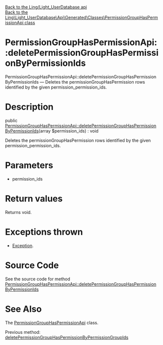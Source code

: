 [Back to the Ling/Light_UserDatabase api](https://github.com/lingtalfi/Light_UserDatabase/blob/master/doc/api/Ling/Light_UserDatabase.md)<br>
[Back to the Ling\Light_UserDatabase\Api\Generated\Classes\PermissionGroupHasPermissionApi class](https://github.com/lingtalfi/Light_UserDatabase/blob/master/doc/api/Ling/Light_UserDatabase/Api/Generated/Classes/PermissionGroupHasPermissionApi.md)


PermissionGroupHasPermissionApi::deletePermissionGroupHasPermissionByPermissionIds
================



PermissionGroupHasPermissionApi::deletePermissionGroupHasPermissionByPermissionIds — Deletes the permissionGroupHasPermission rows identified by the given permission_permission_ids.




Description
================


public [PermissionGroupHasPermissionApi::deletePermissionGroupHasPermissionByPermissionIds](https://github.com/lingtalfi/Light_UserDatabase/blob/master/doc/api/Ling/Light_UserDatabase/Api/Generated/Classes/PermissionGroupHasPermissionApi/deletePermissionGroupHasPermissionByPermissionIds.md)(array $permission_ids) : void




Deletes the permissionGroupHasPermission rows identified by the given permission_permission_ids.




Parameters
================


- permission_ids

    


Return values
================

Returns void.


Exceptions thrown
================

- [Exception](http://php.net/manual/en/class.exception.php).&nbsp;







Source Code
===========
See the source code for method [PermissionGroupHasPermissionApi::deletePermissionGroupHasPermissionByPermissionIds](https://github.com/lingtalfi/Light_UserDatabase/blob/master/Api/Generated/Classes/PermissionGroupHasPermissionApi.php#L282-L285)


See Also
================

The [PermissionGroupHasPermissionApi](https://github.com/lingtalfi/Light_UserDatabase/blob/master/doc/api/Ling/Light_UserDatabase/Api/Generated/Classes/PermissionGroupHasPermissionApi.md) class.

Previous method: [deletePermissionGroupHasPermissionByPermissionGroupIds](https://github.com/lingtalfi/Light_UserDatabase/blob/master/doc/api/Ling/Light_UserDatabase/Api/Generated/Classes/PermissionGroupHasPermissionApi/deletePermissionGroupHasPermissionByPermissionGroupIds.md)<br>

